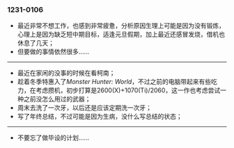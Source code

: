 ### 1231-0106
- 最近非常不想工作，也感到非常疲惫，分析原因生理上可能是因为没有锻炼，心理上是因为缺乏短中期目标，适逢元旦假期，加上最近还感冒发烧，借机也休息了几天；
-  但要做的事情依然很多……
---
- 最近在家闲的没事的时候在看柯南；
- 趁着冬季特惠入了*Monster Hunter: World*，不过之前的电脑带起来有些吃力，在考虑攒机，初步打算是2600(X)+1070(Ti)/2060，这一作也考虑尝试一种之前没怎么用过的武器；
- 周末去洗了一次牙，以后还是应该定期洗一次牙；
- 写了年终总结，不过可能是因为生病，没什么写总结的状态；
---
- 不要忘了做毕设的计划……
